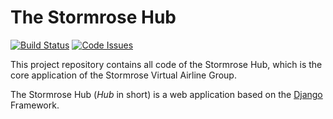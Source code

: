 # The Stormrose Hub

[![Build Status](https://travis-ci.org/stormrose-va/hub.svg?branch=master)](https://travis-ci.org/stormrose-va/hub)
[![Code Issues](https://www.quantifiedcode.com/api/v1/project/401dc6e96d434ba3ad7ebf0b3c705e65/badge.svg)](https://www.quantifiedcode.com/app/project/401dc6e96d434ba3ad7ebf0b3c705e65)

This project repository contains all code of the Stormrose
Hub, which is the core application of the Stormrose Virtual
Airline Group.

The Stormrose Hub (*Hub* in short) is a web application based
on the [Django](https://www.djangoproject.com/) Framework.
